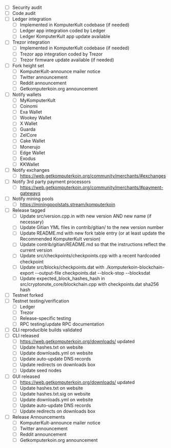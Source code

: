 - [ ] Security audit
- [ ] Code audit
- [ ] Ledger integration
  - [ ] Implemented in KomputerKult codebase (if needed)
  - [ ] Ledger app integration coded by Ledger
  - [ ] Ledger KomputerKult app update available
- [ ] Trezor integration
  - [ ] Implemented in KomputerKult codebase (if needed)
  - [ ] Trezor app integration coded by Trezor
  - [ ] Trezor firmware update available (if needed)
- [ ] Fork height set
  - [ ] KomputerKult-announce mailer notice
  - [ ] Twitter announcement
  - [ ] Reddit announcement
  - [ ] Getkomputerkoin.org announcement
- [ ] Notify wallets
  - [ ] MyKomputerKult
  - [ ] Coinomi
  - [ ] Exa Wallet
  - [ ] Wookey Wallet
  - [ ] X Wallet
  - [ ] Guarda
  - [ ] ZelCore
  - [ ] Cake Wallet
  - [ ] Monerujo
  - [ ] Edge Wallet
  - [ ] Exodus
  - [ ] KKWallet
- [ ] Notify exchanges
  - [ ] https://web.getkomputerkoin.org/community/merchants/#exchanges
- [ ] Notify 3rd party payment processors
  - [ ] https://web.getkomputerkoin.org/community/merchants/#payment-gateways
- [ ] Notify mining pools
  - [ ] https://miningpoolstats.stream/komputerkoin
- [ ] Release tagged
  - [ ] Update src/version.cpp.in with new version AND new name (if necessary)
  - [ ] Update Gitian YML files in contrib/gitian/ to the new version number
  - [ ] Update README.md with new fork table entry (or at least update the Recommended KomputerKult version)
  - [ ] Update contrib/gitian/README.md so that the instructions reflect the current version
  - [ ] Update src/checkpoints/checkpoints.cpp with a recent hardcoded checkpoint
  - [ ] Update src/blocks/checkpoints.dat with ./komputerkoin-blockchain-export --output-file checkpoints.dat --block-stop <recent block height> --blocksdat
  - [ ] Update expected_block_hashes_hash in src/cryptonote_core/blockchain.cpp with checkpoints.dat sha256 hash
- [ ] Testnet forked
- [ ] Testnet testing/verification
  - [ ] Ledger
  - [ ] Trezor
  - [ ] Release-specific testing
  - [ ] RPC testing/update RPC documentation
- [ ] CLI reproducible builds validated
- [ ] CLI released
  - [ ] https://web.getkomputerkoin.org/downloads/ updated
  - [ ] Update hashes.txt on website
  - [ ] Update downloads.yml on website
  - [ ] Update auto-update DNS records
  - [ ] Update redirects on downloads box
  - [ ] Update seed nodes
- [ ] GUI released
  - [ ] https://web.getkomputerkoin.org/downloads/ updated
  - [ ] Update hashes.txt on website
  - [ ] Update hashes.txt.sig on website
  - [ ] Update downloads.yml on website
  - [ ] Update auto-update DNS records
  - [ ] Update redirects on downloads box
- [ ] Release Announcements
  - [ ] KomputerKult-announce mailer notice
  - [ ] Twitter announcement
  - [ ] Reddit announcement
  - [ ] Getkomputerkoin.org announcement

